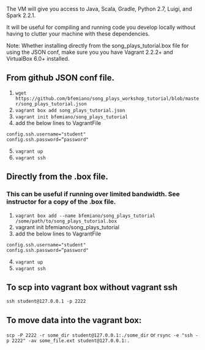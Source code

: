 
The VM will give you access to Java, Scala, Gradle, Python 2.7, Luigi, and Spark 2.2.1. 

It will be useful for compiling and running code you develop locally without having to clutter your machine
with these dependencies. 

Note: Whether installing directly from the song_plays_tutorial.box file for using the JSON conf, make sure you you have Vagrant 2.2.2+ and VirtualBox 6.0+ installed. 

## From github JSON conf file. 

1. `wget https://github.com/bfemiano/song_plays_workshop_tutorial/blob/master/song_plays_tutorial.json`  
2. `vagrant box add song_plays_tutorial.json`
3. `vagrant init bfemiano/song_plays_tutorial`
4. add the below lines to VagrantFile 
```
config.ssh.username="student"
config.ssh.password=“password"
```

5. `vagrant up`
6. `vagrant ssh`


## Directly from the .box file. 
### This can be useful if running over limited bandwidth. See instructor for a copy of the .box file. 

1. `vagrant box add --name bfemiano/song_plays_tutorial /some/path/to/song_plays_tutorial.box`
2. vagrant init bfemiano/song_plays_tutorial
3. add the below lines to VagrantFile 
```
config.ssh.username="student"
config.ssh.password=“password"
```

4. `vagrant up`
5. `vagrant ssh`


## To scp into vagrant box without vagrant ssh
`ssh student@127.0.0.1 -p 2222`

## To move data into the vagrant box:
`scp -P 2222 -r some_dir student@127.0.0.1:./some_dir`
or 
`rsync -e "ssh -p 2222" -av some_file.ext student@127.0.0.1:.`


